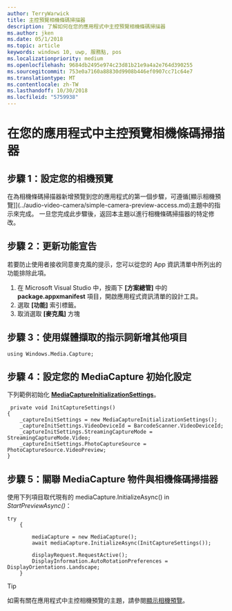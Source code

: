 ```yaml
---
author: TerryWarwick
title: 主控預覽相機條碼掃描器
description: 了解如何在您的應用程式中主控預覽相機條碼掃描器
ms.author: jken
ms.date: 05/1/2018
ms.topic: article
keywords: windows 10, uwp, 服務點, pos
ms.localizationpriority: medium
ms.openlocfilehash: 9684db2495e974c23d81b21e9a4a2e764d390255
ms.sourcegitcommit: 753e0a7160a88830d9908b446ef0907cc71c64e7
ms.translationtype: MT
ms.contentlocale: zh-TW
ms.lasthandoff: 10/30/2018
ms.locfileid: "5759938"
---
```

# <a name="hosting-a-camera-barcode-scanner-preview-in-your-application"></a>在您的應用程式中主控預覽相機條碼掃描器
## <a name="step-1-setup-your-camera-preview"></a>步驟 1：設定您的相機預覽
在為相機條碼掃描器新增預覽到您的應用程式的第一個步驟，可遵循[顯示相機預覽]](../audio-video-camera/simple-camera-preview-access.md)主題中的指示來完成。  一旦您完成此步驟後，返回本主題以進行相機條碼掃描器的特定修改。

## <a name="step-2-update-capability-declarations"></a>步驟 2：更新功能宣告
若要防止使用者接收同意麥克風的提示，您可以從您的 App 資訊清單中所列出的功能排除此項。

1. 在 Microsoft Visual Studio 中，按兩下 **\[方案總管\]** 中的 **package.appxmanifest** 項目，開啟應用程式資訊清單的設計工具。
2. 選取 **\[功能\]** 索引標籤。
3. 取消選取 **\[麥克風\]** 方塊

 ## <a name="step-3-add-additional-using-directive-for-media-capture"></a>步驟 3：使用媒體擷取的指示詞新增其他項目

```Csharp
using Windows.Media.Capture;
```

## <a name="step-4-set-up-your-mediacapture-initialization-settings"></a>步驟 4：設定您的 MediaCapture 初始化設定
下列範例初始化 [**MediaCaptureInitializationSettings**](https://docs.microsoft.com/uwp/api/windows.media.capture.mediacaptureinitializationsettings)。 

```Csharp
 private void InitCaptureSettings()
{
    _captureInitSettings = new MediaCaptureInitializationSettings();
    _captureInitSettings.VideoDeviceId = BarcodeScanner.VideoDeviceId;
    _captureInitSettings.StreamingCaptureMode = StreamingCaptureMode.Video;
    _captureInitSettings.PhotoCaptureSource = PhotoCaptureSource.VideoPreview;
}
```
## <a name="step-5-associate-your-mediacapture-object-with-the-camera-barcode-scanner"></a>步驟 5：關聯 MediaCapture 物件與相機條碼掃描器
使用下列項目取代現有的 mediaCapture.InitializeAsync() in *StartPreviewAsync()*：

```Csharp
try
    {

        mediaCapture = new MediaCapture();
        await mediaCapture.InitializeAsync(InitCaptureSettings());

        displayRequest.RequestActive();
        DisplayInformation.AutoRotationPreferences = DisplayOrientations.Landscape;
    }
```

> [!TIP]
> 如需有關在應用程式中主控相機預覽的主題，請參閱[顯示相機預覽](https://docs.microsoft.com/windows/uwp/audio-video-camera/simple-camera-preview-access#add-capability-declarations-to-the-app-manifest)。
